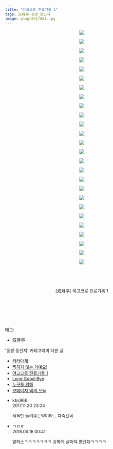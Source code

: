 ```yaml
---
title: "야고코로 진료기록 1"
tags: 双月亭 동방_동인지
image: ghap/492/001.jpg
---
```

<div class="article">
<p style="text-align: center; clear: none; float: none;"><img src="{{ site.nasurl }}/ghap/492/001.jpg"/></p>
<p style="text-align: center; clear: none; float: none;"><img src="{{ site.nasurl }}/ghap/492/002.jpg"/></p>
<p style="text-align: center; clear: none; float: none;"><img src="{{ site.nasurl }}/ghap/492/003.jpg"/></p>
<p style="text-align: center; clear: none; float: none;"><img src="{{ site.nasurl }}/ghap/492/004.jpg"/></p>
<p style="text-align: center; clear: none; float: none;"><img src="{{ site.nasurl }}/ghap/492/005.jpg"/></p>
<p style="text-align: center; clear: none; float: none;"><img src="{{ site.nasurl }}/ghap/492/006.jpg"/></p>
<p style="text-align: center; clear: none; float: none;"><img src="{{ site.nasurl }}/ghap/492/007.jpg"/></p>
<p style="text-align: center; clear: none; float: none;"><img src="{{ site.nasurl }}/ghap/492/008.jpg"/></p>
<p style="text-align: center; clear: none; float: none;"><img src="{{ site.nasurl }}/ghap/492/009.jpg"/></p>
<p style="text-align: center; clear: none; float: none;"><img src="{{ site.nasurl }}/ghap/492/010.jpg"/></p>
<p style="text-align: center; clear: none; float: none;"><img src="{{ site.nasurl }}/ghap/492/011.jpg"/></p>
<p style="text-align: center; clear: none; float: none;"><img src="{{ site.nasurl }}/ghap/492/012.jpg"/></p>
<p style="text-align: center; clear: none; float: none;"><img src="{{ site.nasurl }}/ghap/492/013.jpg"/></p>
<p style="text-align: center; clear: none; float: none;"><img src="{{ site.nasurl }}/ghap/492/014.jpg"/></p>
<p style="text-align: center; clear: none; float: none;"><img src="{{ site.nasurl }}/ghap/492/015.jpg"/></p>
<p style="text-align: center; clear: none; float: none;"><img src="{{ site.nasurl }}/ghap/492/016.jpg"/></p>
<p style="text-align: center; clear: none; float: none;"><img src="{{ site.nasurl }}/ghap/492/017.jpg"/></p>
<p style="text-align: center; clear: none; float: none;"><img src="{{ site.nasurl }}/ghap/492/018.jpg"/></p>
<p style="text-align: center; clear: none; float: none;"><img src="{{ site.nasurl }}/ghap/492/019.jpg"/></p>
<p style="text-align: center; clear: none; float: none;"><img src="{{ site.nasurl }}/ghap/492/020.jpg"/></p>
<p style="text-align: center; clear: none; float: none;"><img src="{{ site.nasurl }}/ghap/492/021.jpg"/></p>
<p style="text-align: center; clear: none; float: none;"><img src="{{ site.nasurl }}/ghap/492/022.jpg"/></p>
<p style="text-align: center; clear: none; float: none;"><img src="{{ site.nasurl }}/ghap/492/023.jpg"/></p>
<p style="text-align: center; clear: none; float: none;"><img src="{{ site.nasurl }}/ghap/492/024.jpg"/></p>
<p style="text-align: center; clear: none; float: none;"><img src="{{ site.nasurl }}/ghap/492/025.jpg"/></p>
<p style="text-align: center; clear: none; float: none;"><img src="{{ site.nasurl }}/ghap/492/026.jpg"/></p>
<p style="text-align: center; clear: none; float: none;"><br/></p>
<p style="text-align: center; clear: none; float: none;"><br/></p>
<p style="text-align: center; clear: none; float: none;">[双月亭] 야고코로 진료기록 1</p>
<p style="text-align: center; clear: none; float: none;"><br/></p>
<p style="text-align: center; clear: none; float: none;"><br/></p>
<p><br/></p>
</div><div class="tagTrail">
<p>태그: </p>
<ul>
<li>双月亭</li>
</ul>
</div><div class="another">
<p>'동방 동인지' 카테고리의 다른 글</p>
<ul>
<li><a href="/2016-06-22-ghap_494">카라아게</a></li>
<li><a href="/2016-06-22-ghap_493">찍히지 않는 거예요!</a></li>
<li><a href="/2016-06-22-ghap_492">야고코로 진료기록 1</a></li>
<li><a href="/2016-06-22-ghap_491">Long Good-Bye</a></li>
<li><a href="/2016-06-22-ghap_490">누구를 위해</a></li>
<li><a href="/2016-06-22-ghap_489">코메이지 댁의 오늘</a></li>
</ul>
</div><div class="cb_module cb_fluid">
<div class="cb_wrt cb_profile">
<div class="comment">
<ul>
<li class="cb_thumb_off" id="comment15133743">
<div class="cb_comment_area">
<div class="cb_info_area">
<div class="cb_section">
<span class="cb_nick_name">kbs966</span>
</div>
<div class="cb_section">
<span class="cb_date">2017.11.20 23:24 </span>
</div>
</div>
<div class="cb_dsc_comment">
<p class="cb_dsc">
											식욕만 늘려주는약이라... 다죽겠네
										</p>
</div>
</div></li>
<li class="cb_thumb_off" id="comment15258085">
<div class="cb_comment_area">
<div class="cb_info_area">
<div class="cb_section">
<span class="cb_nick_name">ㄱㅁㅎ</span>
</div>
<div class="cb_section">
<span class="cb_date">2018.05.18 00:41 </span>
</div>
</div>
<div class="cb_dsc_comment">
<p class="cb_dsc">
											앨리스ㅋㅋㅋㅋㅋㅋㅋ 강하게 살아야 한단다ㅋㅋㅋㅋ
										</p>
</div>
</div></li>
</ul>
</div>
</div><!-- commentList close -->
</div>